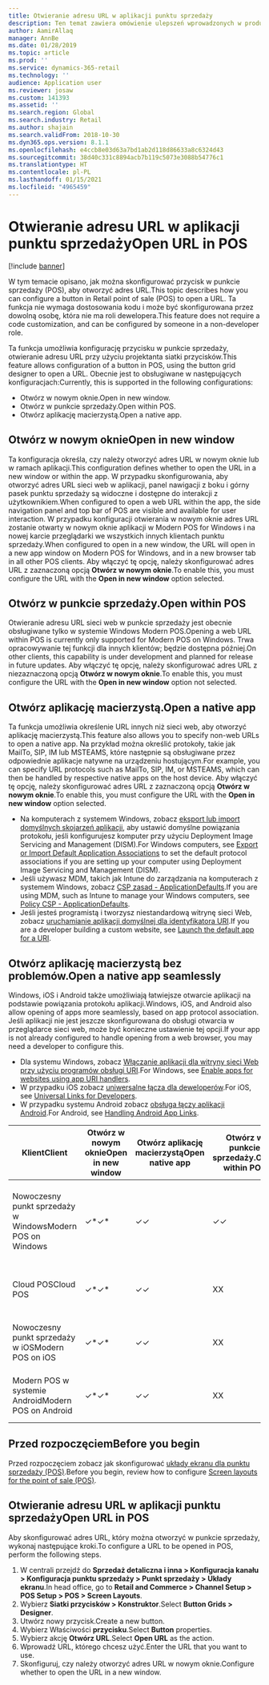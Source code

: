 ```yaml
---
title: Otwieranie adresu URL w aplikacji punktu sprzedaży
description: Ten temat zawiera omówienie ulepszeń wprowadzonych w produkcie i funkcji wyszukiwania klientów w rozwiązaniu Dynamics 365 Commerce.
author: AamirAllaq
manager: AnnBe
ms.date: 01/28/2019
ms.topic: article
ms.prod: ''
ms.service: dynamics-365-retail
ms.technology: ''
audience: Application user
ms.reviewer: josaw
ms.custom: 141393
ms.assetid: ''
ms.search.region: Global
ms.search.industry: Retail
ms.author: shajain
ms.search.validFrom: 2018-10-30
ms.dyn365.ops.version: 8.1.1
ms.openlocfilehash: e4ccb8e03d63a7bd1ab2d118d86633a8c6324d43
ms.sourcegitcommit: 38d40c331c8894acb7b119c5073e3088b54776c1
ms.translationtype: HT
ms.contentlocale: pl-PL
ms.lasthandoff: 01/15/2021
ms.locfileid: "4965459"
---
```

# <a name="open-url-in-pos"></a><span data-ttu-id="a0a8f-103">Otwieranie adresu URL w aplikacji punktu sprzedaży</span><span class="sxs-lookup"><span data-stu-id="a0a8f-103">Open URL in POS</span></span>

[!include [banner](includes/banner.md)]

<span data-ttu-id="a0a8f-104">W tym temacie opisano, jak można skonfigurować przycisk w punkcie sprzedaży (POS), aby otworzyć adres URL.</span><span class="sxs-lookup"><span data-stu-id="a0a8f-104">This topic describes how you can configure a button in Retail point of sale (POS) to open a URL.</span></span> <span data-ttu-id="a0a8f-105">Ta funkcja nie wymaga dostosowania kodu i może być skonfigurowana przez dowolną osobę, która nie ma roli dewelopera.</span><span class="sxs-lookup"><span data-stu-id="a0a8f-105">This feature does not require a code customization, and can be configured by someone in a non-developer role.</span></span> 

<span data-ttu-id="a0a8f-106">Ta funkcja umożliwia konfigurację przycisku w punkcie sprzedaży, otwieranie adresu URL przy użyciu projektanta siatki przycisków.</span><span class="sxs-lookup"><span data-stu-id="a0a8f-106">This feature allows configuration of a button in POS, using the button grid designer to open a URL.</span></span> <span data-ttu-id="a0a8f-107">Obecnie jest to obsługiwane w następujących konfiguracjach:</span><span class="sxs-lookup"><span data-stu-id="a0a8f-107">Currently, this is supported in the following configurations:</span></span>

- <span data-ttu-id="a0a8f-108">Otwórz w nowym oknie.</span><span class="sxs-lookup"><span data-stu-id="a0a8f-108">Open in new window.</span></span>
- <span data-ttu-id="a0a8f-109">Otwórz w punkcie sprzedaży.</span><span class="sxs-lookup"><span data-stu-id="a0a8f-109">Open within POS.</span></span>
- <span data-ttu-id="a0a8f-110">Otwórz aplikację macierzystą.</span><span class="sxs-lookup"><span data-stu-id="a0a8f-110">Open a native app.</span></span>

## <a name="open-in-new-window"></a><span data-ttu-id="a0a8f-111">Otwórz w nowym oknie</span><span class="sxs-lookup"><span data-stu-id="a0a8f-111">Open in new window</span></span>

<span data-ttu-id="a0a8f-112">Ta konfiguracja określa, czy należy otworzyć adres URL w nowym oknie lub w ramach aplikacji.</span><span class="sxs-lookup"><span data-stu-id="a0a8f-112">This configuration defines whether to open the URL in a new window or within the app.</span></span> <span data-ttu-id="a0a8f-113">W przypadku skonfigurowania, aby otworzyć adres URL sieci web w aplikacji, panel nawigacji z boku i górny pasek punktu sprzedaży są widoczne i dostępne do interakcji z użytkownikiem.</span><span class="sxs-lookup"><span data-stu-id="a0a8f-113">When configured to open a web URL within the app, the side navigation panel and top bar of POS are visible and available for user interaction.</span></span> <span data-ttu-id="a0a8f-114">W przypadku konfiguracji otwierania w nowym oknie adres URL zostanie otwarty w nowym oknie aplikacji w Modern POS for Windows i na nowej karcie przeglądarki we wszystkich innych klientach punktu sprzedaży.</span><span class="sxs-lookup"><span data-stu-id="a0a8f-114">When configured to open in a new window, the URL will open in a new app window on Modern POS for Windows, and in a new browser tab in all other POS clients.</span></span> <span data-ttu-id="a0a8f-115">Aby włączyć tę opcję, należy skonfigurować adres URL z zaznaczoną opcją **Otwórz w nowym oknie**.</span><span class="sxs-lookup"><span data-stu-id="a0a8f-115">To enable this, you must configure the URL with the **Open in new window** option selected.</span></span>

## <a name="open-within-pos"></a><span data-ttu-id="a0a8f-116">Otwórz w punkcie sprzedaży.</span><span class="sxs-lookup"><span data-stu-id="a0a8f-116">Open within POS</span></span>

<span data-ttu-id="a0a8f-117">Otwieranie adresu URL sieci web w punkcie sprzedaży jest obecnie obsługiwane tylko w systemie Windows Modern POS.</span><span class="sxs-lookup"><span data-stu-id="a0a8f-117">Opening a web URL within POS is currently only supported for Modern POS on Windows.</span></span> <span data-ttu-id="a0a8f-118">Trwa opracowywanie tej funkcji dla innych klientów; będzie dostępna później.</span><span class="sxs-lookup"><span data-stu-id="a0a8f-118">On other clients, this capability is under development and planned for release in future updates.</span></span> <span data-ttu-id="a0a8f-119">Aby włączyć tę opcję, należy skonfigurować adres URL z niezaznaczoną opcją **Otwórz w nowym oknie**.</span><span class="sxs-lookup"><span data-stu-id="a0a8f-119">To enable this, you must configure the URL with the **Open in new window** option not selected.</span></span>

## <a name="open-a-native-app"></a><span data-ttu-id="a0a8f-120">Otwórz aplikację macierzystą.</span><span class="sxs-lookup"><span data-stu-id="a0a8f-120">Open a native app</span></span>

<span data-ttu-id="a0a8f-121">Ta funkcja umożliwia określenie URL innych niż sieci web, aby otworzyć aplikację macierzystą.</span><span class="sxs-lookup"><span data-stu-id="a0a8f-121">This feature also allows you to specify non-web URLs to open a native app.</span></span> <span data-ttu-id="a0a8f-122">Na przykład można określić protokoły, takie jak MailTo, SIP, IM lub MSTEAMS, które następnie są obsługiwane przez odpowiednie aplikacje natywne na urządzeniu hostującym.</span><span class="sxs-lookup"><span data-stu-id="a0a8f-122">For example, you can specify URL protocols such as MailTo, SIP, IM, or MSTEAMS, which can then be handled by respective native apps on the host device.</span></span> <span data-ttu-id="a0a8f-123">Aby włączyć tę opcję, należy skonfigurować adres URL z zaznaczoną opcją **Otwórz w nowym oknie**.</span><span class="sxs-lookup"><span data-stu-id="a0a8f-123">To enable this, you must configure the URL with the **Open in new window** option selected.</span></span>

- <span data-ttu-id="a0a8f-124">Na komputerach z systemem Windows, zobacz [eksport lub import domyślnych skojarzeń aplikacji](https://docs.microsoft.com/windows-hardware/manufacture/desktop/export-or-import-default-application-associations), aby ustawić domyślne powiązania protokołu, jeśli konfigurujesz komputer przy użyciu Deployment Image Servicing and Management (DISM).</span><span class="sxs-lookup"><span data-stu-id="a0a8f-124">For Windows computers, see [Export or Import Default Application Associations](https://docs.microsoft.com/windows-hardware/manufacture/desktop/export-or-import-default-application-associations) to set the default protocol associations if you are setting up your computer using Deployment Image Servicing and Management (DISM).</span></span>
- <span data-ttu-id="a0a8f-125">Jeśli używasz MDM, takich jak Intune do zarządzania na komputerach z systemem Windows, zobacz [CSP zasad - ApplicationDefaults](https://docs.microsoft.com/windows/client-management/mdm/policy-csp-applicationdefaults).</span><span class="sxs-lookup"><span data-stu-id="a0a8f-125">If you are using MDM, such as Intune to manage your Windows computers, see [Policy CSP - ApplicationDefaults](https://docs.microsoft.com/windows/client-management/mdm/policy-csp-applicationdefaults).</span></span>
- <span data-ttu-id="a0a8f-126">Jeśli jesteś programistą i tworzysz niestandardową witrynę sieci Web, zobacz [uruchamianie aplikacji domyślnej dla identyfikatora URI](https://docs.microsoft.com/windows/uwp/launch-resume/launch-default-app).</span><span class="sxs-lookup"><span data-stu-id="a0a8f-126">If you are a developer building a custom website, see [Launch the default app for a URI](https://docs.microsoft.com/windows/uwp/launch-resume/launch-default-app).</span></span>

## <a name="open-a-native-app-seamlessly"></a><span data-ttu-id="a0a8f-127">Otwórz aplikację macierzystą bez problemów.</span><span class="sxs-lookup"><span data-stu-id="a0a8f-127">Open a native app seamlessly</span></span>

<span data-ttu-id="a0a8f-128">Windows, iOS i Android także umożliwiają łatwiejsze otwarcie aplikacji na podstawie powiązania protokołu aplikacji.</span><span class="sxs-lookup"><span data-stu-id="a0a8f-128">Windows, iOS, and Android also allow opening of apps more seamlessly, based on app protocol association.</span></span> <span data-ttu-id="a0a8f-129">Jeśli aplikacji nie jest jeszcze skonfigurowana do obsługi otwarcia w przeglądarce sieci web, może być konieczne ustawienie tej opcji.</span><span class="sxs-lookup"><span data-stu-id="a0a8f-129">If your app is not already configured to handle opening from a web browser, you may need a developer to configure this.</span></span>

- <span data-ttu-id="a0a8f-130">Dla systemu Windows, zobacz [Włączanie aplikacji dla witryny sieci Web przy użyciu programów obsługi URI](https://docs.microsoft.com/windows/uwp/launch-resume/web-to-app-linking).</span><span class="sxs-lookup"><span data-stu-id="a0a8f-130">For Windows, see [Enable apps for websites using app URI handlers](https://docs.microsoft.com/windows/uwp/launch-resume/web-to-app-linking).</span></span>
- <span data-ttu-id="a0a8f-131">W przypadku iOS zobacz [uniwersalne łącza dla deweloperów](https://developer.apple.com/ios/universal-links/).</span><span class="sxs-lookup"><span data-stu-id="a0a8f-131">For iOS, see [Universal Links for Developers](https://developer.apple.com/ios/universal-links/).</span></span>
- <span data-ttu-id="a0a8f-132">W przypadku systemu Android zobacz [obsługa łączy aplikacji Android](https://developer.android.com/training/app-links/).</span><span class="sxs-lookup"><span data-stu-id="a0a8f-132">For Android, see [Handling Android App Links](https://developer.android.com/training/app-links/).</span></span>

| <span data-ttu-id="a0a8f-133">Klient</span><span class="sxs-lookup"><span data-stu-id="a0a8f-133">Client</span></span>                | <span data-ttu-id="a0a8f-134">Otwórz w nowym oknie</span><span class="sxs-lookup"><span data-stu-id="a0a8f-134">Open in new window</span></span> | <span data-ttu-id="a0a8f-135">Otwórz aplikację macierzystą</span><span class="sxs-lookup"><span data-stu-id="a0a8f-135">Open native app</span></span> | <span data-ttu-id="a0a8f-136">Otwórz w punkcie sprzedaży.</span><span class="sxs-lookup"><span data-stu-id="a0a8f-136">Open within POS</span></span> | <span data-ttu-id="a0a8f-137">Szczegóły</span><span class="sxs-lookup"><span data-stu-id="a0a8f-137">Details</span></span>                           |
|-----------------------|--------------------|-----------------|-----------------|-----------------------------------|
| <span data-ttu-id="a0a8f-138">Nowoczesny punkt sprzedaży w Windows</span><span class="sxs-lookup"><span data-stu-id="a0a8f-138">Modern POS on Windows</span></span> | <span data-ttu-id="a0a8f-139">✓\*</span><span class="sxs-lookup"><span data-stu-id="a0a8f-139">✓\*</span></span>                | <span data-ttu-id="a0a8f-140">✓</span><span class="sxs-lookup"><span data-stu-id="a0a8f-140">✓</span></span>               | <span data-ttu-id="a0a8f-141">✓</span><span class="sxs-lookup"><span data-stu-id="a0a8f-141">✓</span></span>              | <span data-ttu-id="a0a8f-142">\* Otwiera w nowym oknie nowoczesnego punktu sprzedaży</span><span class="sxs-lookup"><span data-stu-id="a0a8f-142">\* Opens in new Modern POS window</span></span> |
| <span data-ttu-id="a0a8f-143">Cloud POS</span><span class="sxs-lookup"><span data-stu-id="a0a8f-143">Cloud POS</span></span>             | <span data-ttu-id="a0a8f-144">✓\*</span><span class="sxs-lookup"><span data-stu-id="a0a8f-144">✓\*</span></span>                | <span data-ttu-id="a0a8f-145">✓</span><span class="sxs-lookup"><span data-stu-id="a0a8f-145">✓</span></span>               | <span data-ttu-id="a0a8f-146">X</span><span class="sxs-lookup"><span data-stu-id="a0a8f-146">X</span></span>              | <span data-ttu-id="a0a8f-147">\* Otwiera się na nowej karcie przeglądarki</span><span class="sxs-lookup"><span data-stu-id="a0a8f-147">\* Opens in new browser tab</span></span>        |
| <span data-ttu-id="a0a8f-148">Nowoczesny punkt sprzedaży w iOS</span><span class="sxs-lookup"><span data-stu-id="a0a8f-148">Modern POS on iOS</span></span>     | <span data-ttu-id="a0a8f-149">✓\*</span><span class="sxs-lookup"><span data-stu-id="a0a8f-149">✓\*</span></span>                | <span data-ttu-id="a0a8f-150">✓</span><span class="sxs-lookup"><span data-stu-id="a0a8f-150">✓</span></span>               | <span data-ttu-id="a0a8f-151">X</span><span class="sxs-lookup"><span data-stu-id="a0a8f-151">X</span></span>              | <span data-ttu-id="a0a8f-152">\* Otwiera się na nowej karcie przeglądarki</span><span class="sxs-lookup"><span data-stu-id="a0a8f-152">\* Opens in new browser tab</span></span>        |
| <span data-ttu-id="a0a8f-153">Modern POS w systemie Android</span><span class="sxs-lookup"><span data-stu-id="a0a8f-153">Modern POS on Android</span></span> | <span data-ttu-id="a0a8f-154">✓\*</span><span class="sxs-lookup"><span data-stu-id="a0a8f-154">✓\*</span></span>                | <span data-ttu-id="a0a8f-155">✓</span><span class="sxs-lookup"><span data-stu-id="a0a8f-155">✓</span></span>               | <span data-ttu-id="a0a8f-156">X</span><span class="sxs-lookup"><span data-stu-id="a0a8f-156">X</span></span>              | <span data-ttu-id="a0a8f-157">\* Otwiera się na nowej karcie przeglądarki</span><span class="sxs-lookup"><span data-stu-id="a0a8f-157">\* Opens in new browser tab</span></span>        |

## <a name="before-you-begin"></a><span data-ttu-id="a0a8f-158">Przed rozpoczęciem</span><span class="sxs-lookup"><span data-stu-id="a0a8f-158">Before you begin</span></span>

<span data-ttu-id="a0a8f-159">Przed rozpoczęciem zobacz jak skonfigurować [układy ekranu dla punktu sprzedaży (POS)](pos-screen-layouts.md).</span><span class="sxs-lookup"><span data-stu-id="a0a8f-159">Before you begin, review how to configure [Screen layouts for the point of sale (POS)](pos-screen-layouts.md).</span></span>

## <a name="open-url-in-pos"></a><span data-ttu-id="a0a8f-160">Otwieranie adresu URL w aplikacji punktu sprzedaży</span><span class="sxs-lookup"><span data-stu-id="a0a8f-160">Open URL in POS</span></span>

<span data-ttu-id="a0a8f-161">Aby skonfigurować adres URL, który można otworzyć w punkcie sprzedaży, wykonaj następujące kroki.</span><span class="sxs-lookup"><span data-stu-id="a0a8f-161">To configure a URL to be opened in POS, perform the following steps.</span></span>

1. <span data-ttu-id="a0a8f-162">W centrali przejdź do **Sprzedaż detaliczna i inna \> Konfiguracja kanału \> Konfiguracja punktu sprzedaży \> Punkt sprzedaży \> Układy ekranu**.</span><span class="sxs-lookup"><span data-stu-id="a0a8f-162">In head office, go to **Retail and Commerce \> Channel Setup \> POS Setup \> POS \> Screen Layouts**.</span></span>
2. <span data-ttu-id="a0a8f-163">Wybierz **Siatki przycisków \> Konstruktor**.</span><span class="sxs-lookup"><span data-stu-id="a0a8f-163">Select **Button Grids \> Designer**.</span></span>
3. <span data-ttu-id="a0a8f-164">Utwórz nowy przycisk.</span><span class="sxs-lookup"><span data-stu-id="a0a8f-164">Create a new button.</span></span>
4. <span data-ttu-id="a0a8f-165">Wybierz Właściwości **przycisku**.</span><span class="sxs-lookup"><span data-stu-id="a0a8f-165">Select **Button** properties.</span></span>
5. <span data-ttu-id="a0a8f-166">Wybierz akcję **Otwórz URL**.</span><span class="sxs-lookup"><span data-stu-id="a0a8f-166">Select **Open URL** as the action.</span></span>
6. <span data-ttu-id="a0a8f-167">Wprowadź URL, którego chcesz użyć.</span><span class="sxs-lookup"><span data-stu-id="a0a8f-167">Enter the URL that you want to use.</span></span>
7. <span data-ttu-id="a0a8f-168">Skonfiguruj, czy należy otworzyć adres URL w nowym oknie.</span><span class="sxs-lookup"><span data-stu-id="a0a8f-168">Configure whether to open the URL in a new window.</span></span>
